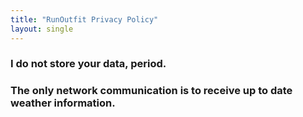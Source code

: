 ```yaml
---
title: "RunOutfit Privacy Policy"
layout: single
---
```


### I do not store your data, period.

### The only network communication is to receive up to date weather information.
